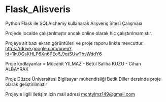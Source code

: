 # Flask_Alisveris
Python Flask ile SQLAlchemy kullanarak Alışveriş Sitesi Çalışması

Projede localde çalıştırılmıştır ancak online olarak hiç çalıştırılmamıştır.

Projeye ait bazı ekran görüntüleri ve proje raporu linkte mevcuttur.
https://drive.google.com/open?id=1ktOGsKHLP6Xn6PEo6_9qtSUwTbsWddY6

Proje kodlayanlar = 
Mücahit YILMAZ - 
Betül Saliha KUZU - 
Cihan ALBAYRAK 

Proje Düzce Üniversitesi Biglisayar mühendisliği Betik Diller dersinde proje olarak geliştirilmiştir

Projeyle ilgili iletişim için mail adresi mchtylmz149@gmail.com
